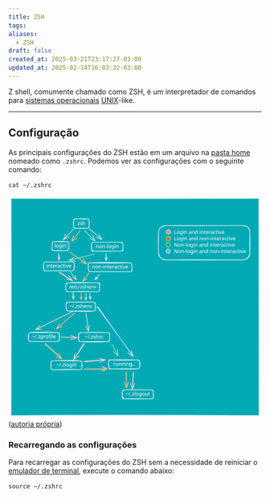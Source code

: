 ```yaml
---
title: ZSH
tags: 
aliases:
  - ZSH
draft: false
created_at: 2025-03-21T23:17:27-03:00
updated_at: 2025-02-14T16:03:32-03:00
---
```


Z shell, comumente chamado como ZSH, é um interpretador de comandos para [sistemas operacionais](../../../../2024/08/04/atomo/Sistema_Operacional.md) [UNIX](UNIX.md)-like.

---

## Configuração
As principais configurações do ZSH estão em um arquivo na [pasta home](../../../../2024/07/14/atomo/Pasta_home.md) nomeado como `.zshrc`. Podemos ver as configurações com o seguinte comando:

```shell
cat ~/.zshrc
```

![zsh_startup.excalidraw](../../../../../../Excalidraw/zsh_startup.excalidraw.svg)
([autoria própria](../../../../../../Excalidraw/zsh_startup.excalidraw.md))

### Recarregando as configurações
Para recarregar as configurações do ZSH sem a necessidade de reiniciar o [emulador de terminal](../../../../2024/07/26/atomo/Emulador_de_terminal.md), execute o comando abaixo:

```shell
source ~/.zshrc
```